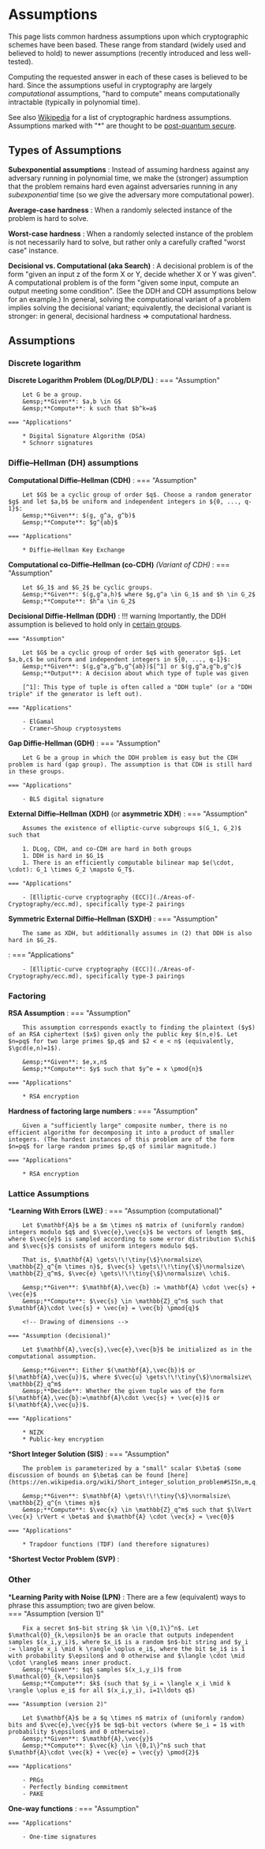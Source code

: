 # Assumptions

This page lists common hardness assumptions upon which cryptographic schemes have been based. These range from standard (widely used and believed to hold) to newer assumptions (recently introduced and less well-tested).

<!-- Maybe color-code based on how standard they are? -->
<!-- Also give any implications -->

Computing the requested answer in each of these cases is believed to be hard. Since the assumptions useful in cryptography are largely _computational_ assumptions, "hard to compute" means computationally intractable (typically in polynomial time).

See also [Wikipedia](https://en.wikipedia.org/wiki/Computational_hardness_assumption#Common_cryptographic_hardness_assumptions) for a list of cryptographic hardness assumptions. Assumptions marked with "*" are thought to be [post-quantum secure](Areas-of-Cryptography/pqc.md).

## Types of Assumptions

**Subexponential assumptions**
: Instead of assuming hardness against any adversary running in polynomial time, we make the (stronger) assumption that the problem remains hard even against adversaries running in any _subexponential_ time (so we give the adversary more computational power).

**Average-case hardness**
: When a randomly selected instance of the problem is hard to solve.

**Worst-case hardness**
: When a randomly selected instance of the problem is not necessarily hard to solve, but rather only a carefully crafted "worst case" instance.

**Decisional vs. Computational (aka Search)**
: A decisional problem is of the form "given an input z of the form X or Y, decide whether X or Y was given". A computational problem is of the form "given some input, compute an output meeting some condition". (See the DDH and CDH assumptions below for an example.) In general, solving the computational variant of a problem implies solving the decisional variant; equivalently, the decisional variant is stronger: in general, decisional hardness &rArr; computational hardness.

## Assumptions

### **Discrete logarithm**

**Discrete Logarithm Problem (DLog/DLP/DL)**
:   === "Assumption"

        Let G be a group.  
        &emsp;**Given**: $a,b \in G$  
        &emsp;**Compute**: k such that $b^k=a$

    === "Applications"

        * Digital Signature Algorithm (DSA)
        * Schnorr signatures

### Diffie–Hellman (DH) assumptions

<!-- When must $g$ (or $G$) be uniformly chosen? -->

**Computational Diffie–Hellman (CDH)**
:   === "Assumption"

        Let $G$ be a cyclic group of order $q$. Choose a random generator $g$ and let $a,b$ be uniform and independent integers in ${0, ..., q-1}$:  
        &emsp;**Given**: $(g, g^a, g^b)$  
        &emsp;**Compute**: $g^{ab}$

    === "Applications"
    
        * Diffie–Hellman Key Exchange

**Computational co-Diffie–Hellman (co-CDH)** _(Variant of CDH)_
:   === "Assumption"
    
        Let $G_1$ and $G_2$ be cyclic groups.  
        &emsp;**Given**: $(g,g^a,h)$ where $g,g^a \in G_1$ and $h \in G_2$  
        &emsp;**Compute**: $h^a \in G_2$

**Decisional Diffie-Hellman (DDH)**
:   !!! warning
        Importantly, the DDH assumption is believed to hold only in [certain groups](https://en.wikipedia.org/wiki/Decisional_Diffie%E2%80%93Hellman_assumption#Groups_for_which_DDH_is_assumed_to_hold).

    === "Assumption"

        Let $G$ be a cyclic group of order $q$ with generator $g$. Let $a,b,c$ be uniform and independent integers in ${0, ..., q-1}$:  
        &emsp;**Given**: $(g,g^a,g^b,g^{ab})$[^1] or $(g,g^a,g^b,g^c)$  
        &emsp;**Output**: A decision about which type of tuple was given
    
        [^1]: This type of tuple is often called a "DDH tuple" (or a "DDH triple" if the generator is left out).

    === "Applications"

        - ElGamal
        - Cramer–Shoup cryptosystems

**Gap Diffie-Hellman (GDH)**
:   === "Assumption"

        Let G be a group in which the DDH problem is easy but the CDH problem is hard (gap group). The assumption is that CDH is still hard in these groups.
    
    === "Applications"

        - BLS digital signature

**External Diffie–Hellman (XDH)** (or **asymmetric XDH**)
:   === "Assumption"

        Assumes the existence of elliptic-curve subgroups $(G_1, G_2)$ such that

        1. DLog, CDH, and co-CDH are hard in both groups  
        1. DDH is hard in $G_1$  
        1. There is an efficiently computable bilinear map $e(\cdot, \cdot): G_1 \times G_2 \mapsto G_T$. 

    === "Applications"

        - [Elliptic-curve cryptography (ECC)](./Areas-of-Cryptography/ecc.md), specifically type-2 pairings

**Symmetric External Diffie–Hellman (SXDH)**
:   === "Assumption"

        The same as XDH, but additionally assumes in (2) that DDH is also hard in $G_2$. 

:   === "Applications"

        - [Elliptic-curve cryptography (ECC)](./Areas-of-Cryptography/ecc.md), specifically type-3 pairings
<!-- Implies XDH. -->

### Factoring

**RSA Assumption**
:   === "Assumption"

        This assumption corresponds exactly to finding the plaintext ($y$) of an RSA ciphertext ($x$) given only the public key $(n,e)$. Let $n=pq$ for two large primes $p,q$ and $2 < e < n$ (equivalently, $\gcd(e,n)=1$).

        &emsp;**Given**: $e,x,n$  
        &emsp;**Compute**: $y$ such that $y^e = x \pmod{n}$

    === "Applications"

        * RSA encryption

**Hardness of factoring large numbers**
:   === "Assumption"

        Given a "sufficiently large" composite number, there is no efficient algorithm for decomposing it into a product of smaller integers. (The hardest instances of this problem are of the form $n=pq$ for large random primes $p,q$ of similar magnitude.)

    === "Applications"

        * RSA encryption

### Lattice Assumptions

\***Learning With Errors (LWE)**
:   === "Assumption (computational)"

        Let $\mathbf{A}$ be a $m \times n$ matrix of (uniformly random) integers modulo $q$ and $\vec{e},\vec{s}$ be vectors of length $m$, where $\vec{e}$ is sampled according to some error distribution $\chi$ and $\vec{s}$ consists of uniform integers modulo $q$.  

        That is, $\mathbf{A} \gets\!\!\tiny{\$}\normalsize\ \mathbb{Z}_q^{m \times n}$, $\vec{s} \gets\!\!\tiny{\$}\normalsize\ \mathbb{Z}_q^m$, $\vec{e} \gets\!\!\tiny{\$}\normalsize\ \chi$.

        &emsp;**Given**: $\mathbf{A},\vec{b} := \mathbf{A} \cdot \vec{s} + \vec{e}$  
        &emsp;**Compute**: $\vec{s} \in \mathbb{Z}_q^n$ such that $\mathbf{A}\cdot \vec{s} + \vec{e} = \vec{b} \pmod{q}$

        <!-- Drawing of dimensions -->

    === "Assumption (decisional)"

        Let $\mathbf{A},\vec{s},\vec{e},\vec{b}$ be initialized as in the computational assumption.

        &emsp;**Given**: Either $(\mathbf{A},\vec{b})$ or $(\mathbf{A},\vec{u})$, where $\vec{u} \gets\!\!\tiny{\$}\normalsize\ \mathbb{Z}_q^m$  
        &emsp;**Decide**: Whether the given tuple was of the form $(\mathbf{A},\vec{b}:=\mathbf{A}\cdot \vec{s} + \vec{e})$ or $(\mathbf{A},\vec{u})$.

    === "Applications"

        * NIZK
        * Public-key encryption

\***Short Integer Solution (SIS)**
:   === "Assumption"

        The problem is parameterized by a "small" scalar $\beta$ (some discussion of bounds on $\beta$ can be found [here](https://en.wikipedia.org/wiki/Short_integer_solution_problem#SISn,m,q,%CE%B2)).

        &emsp;**Given**: $\mathbf{A} \gets\!\!\tiny{\$}\normalsize\ \mathbb{Z}_q^{n \times m}$  
        &emsp;**Compute**: $\vec{x} \in \mathbb{Z}_q^m$ such that $\lVert \vec{x} \rVert < \beta$ and $\mathbf{A} \cdot \vec{x} = \vec{0}$

    === "Applications"

        * Trapdoor functions (TDF) (and therefore signatures)

\***Shortest Vector Problem (SVP)**
: 

### Other

\***Learning Parity with Noise (LPN)**
: There are a few (equivalent) ways to phrase this assumption; two are given below.  
    === "Assumption (version 1)"

        Fix a secret $n$-bit string $k \in \{0,1\}^n$. Let $\mathcal{O}_{k,\epsilon}$ be an oracle that outputs independent samples $(x_i,y_i)$, where $x_i$ is a random $n$-bit string and $y_i := \langle x_i \mid k \rangle \oplus e_i$, where the bit $e_i$ is 1 with probability $\epsilon$ and 0 otherwise and $\langle \cdot \mid \cdot \rangle$ means inner product.  
        &emsp;**Given**: $q$ samples $(x_i,y_i)$ from $\mathcal{O}_{k,\epsilon}$  
        &emsp;**Compute**: $k$ (such that $y_i = \langle x_i \mid k \rangle \oplus e_i$ for all $(x_i,y_i), i=1\ldots q$)

    === "Assumption (version 2)"

        Let $\mathbf{A}$ be a $q \times n$ matrix of (uniformly random) bits and $\vec{e},\vec{y}$ be $q$-bit vectors (where $e_i = 1$ with probability $\epsilon$ and 0 otherwise).  
        &emsp;**Given**: $\mathbf{A},\vec{y}$  
        &emsp;**Compute**: $\vec{k} \in \{0,1\}^n$ such that $\mathbf{A}\cdot \vec{k} + \vec{e} = \vec{y} \pmod{2}$

    === "Applications"

        - PRGs
        - Perfectly binding commitment
        - PAKE

**One-way functions**
: 
    === "Assumption"

    === "Applications"

        - One-time signatures

<!-- [Version 1](https://perso.uclouvain.be/fstandae/PUBLIS/182.pdf) -->
<!-- [Version 2 and applications](http://yuyu.hk/files/LPN.pdf) -->